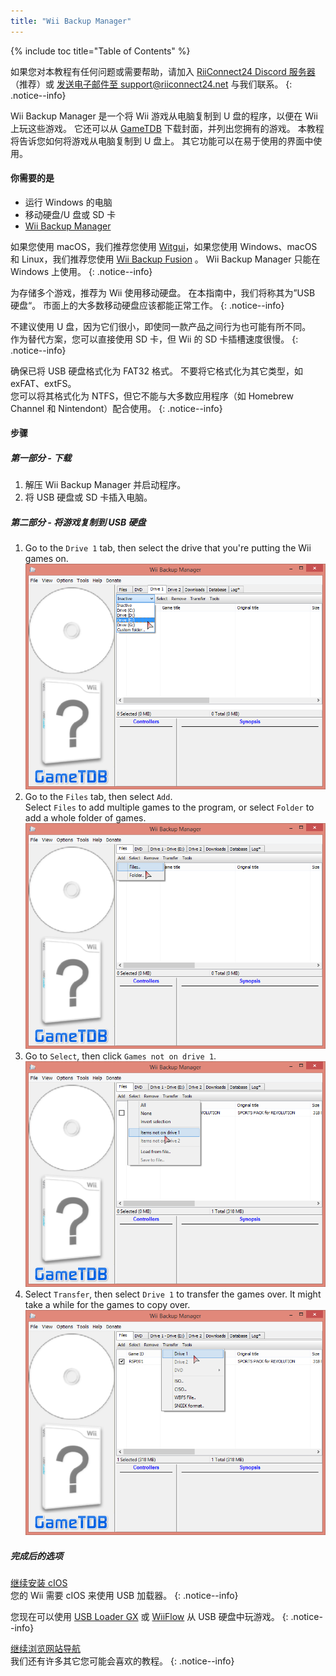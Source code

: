 ```yaml
---
title: "Wii Backup Manager"
---
```


{% include toc title="Table of Contents" %}

如果您对本教程有任何问题或需要帮助，请加入 [RiiConnect24 Discord 服务器](https://discord.gg/rc24)（推荐）或 [发送电子邮件至 support@riiconnect24.net](mailto:support@riiconnect24.net) 与我们联系。
{: .notice--info}

Wii Backup Manager 是一个将 Wii 游戏从电脑复制到 U 盘的程序，以便在 Wii 上玩这些游戏。 它还可以从 [GameTDB](https://gametdb.com/) 下载封面，并列出您拥有的游戏。 本教程将告诉您如何将游戏从电脑复制到 U 盘上。 其它功能可以在易于使用的界面中使用。
#### 你需要的是

* 运行 Windows 的电脑
* 移动硬盘/U 盘或 SD 卡
* [Wii Backup Manager](https://static.wiidatabase.de/Wii-Backup-Manager.zip)


如果您使用 macOS，我们推荐您使用 [Witgui](https://desairem.com/wordpress/category/witgui-download/)，如果您使用 Windows、macOS 和 Linux，我们推荐您使用 [Wii Backup Fusion](https://github.com/larsenv/Wii-Backup-Fusion) 。 Wii Backup Manager 只能在 Windows 上使用。
{: .notice--info}

为存储多个游戏，推荐为 Wii 使用移动硬盘。 在本指南中，我们将称其为”USB 硬盘“。 市面上的大多数移动硬盘应该都能正常工作。
{: .notice--info}

不建议使用 U 盘，因为它们很小，即使同一款产品之间行为也可能有所不同。 <br> 作为替代方案，您可以直接使用 SD 卡，但 Wii 的 SD 卡插槽速度很慢。
{: .notice--info}

确保已将 USB 硬盘格式化为 FAT32 格式。 不要将它格式化为其它类型，如 exFAT、extFS。 <br>您可以将其格式化为 NTFS，但它不能与大多数应用程序（如 Homebrew Channel 和 Nintendont）配合使用。
{: .notice--info}

#### 步骤

##### 第一部分 - 下载

1. 解压 Wii Backup Manager 并启动程序。
1. 将 USB 硬盘或 SD 卡插入电脑。

##### 第二部分 - 将游戏复制到 USB 硬盘

1. Go to the `Drive 1` tab, then select the drive that you're putting the Wii games on. ![Select drive](/images/WBM/select_drive.png)
1. Go to the `Files` tab, then select `Add`. <br> Select `Files` to add multiple games to the program, or select `Folder` to add a whole folder of games. ![Select games](/images/WBM/select_games.png)
1. Go to `Select`, then click `Games not on drive 1`. ![Highlight games](/images/WBM/select_games2.png)
1. Select `Transfer`, then select `Drive 1` to transfer the games over. It might take a while for the games to copy over. ![Transfer games](/images/WBM/transfer_todrive.png)

##### 完成后的选项

[继续安装 cIOS](cios)<br> 您的 Wii 需要 cIOS 来使用 USB 加载器。
{: .notice--info}

您现在可以使用 [USB Loader GX](usbloadergx) 或 [WiiFlow](wiiflow) 从 USB 硬盘中玩游戏。
{: .notice--info}

[继续浏览网站导航](site-navigation)<br> 我们还有许多其它您可能会喜欢的教程。
{: .notice--info}
